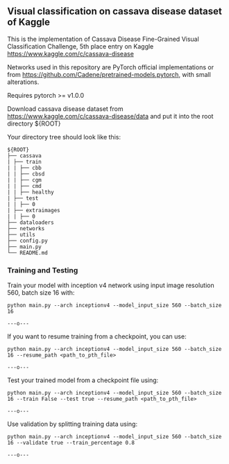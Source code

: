 ## Visual classification on cassava disease dataset of Kaggle

This is the implementation of Cassava Disease Fine-Grained Visual Classification Challenge, 5th place entry on Kaggle https://www.kaggle.com/c/cassava-disease

Networks used in this repository are PyTorch official implementations or from https://github.com/Cadene/pretrained-models.pytorch, with small alterations.

Requires pytorch >= v1.0.0

Download cassava disease dataset from https://www.kaggle.com/c/cassava-disease/data and put it into the root directory ${ROOT}

Your directory tree should look like this:

   ```
   ${ROOT}
   ├── cassava
   | ├── train
   | | ├── cbb
   | | ├── cbsd
   | | ├── cgm
   | | ├── cmd
   | | ├── healthy
   | ├── test
   | | ├── 0
   | ├── extraimages
   | | ├── 0
   ├── dataloaders
   ├── networks
   ├── utils
   ├── config.py
   ├── main.py
   └── README.md
   ```
   
### Training and Testing

Train your model with inception v4 network using input image resolution 560, batch size 16 with:

	python main.py --arch inceptionv4 --model_input_size 560 --batch_size 16
	
	---o---
	
If you want to resume training from a checkpoint, you can use:

	python main.py --arch inceptionv4 --model_input_size 560 --batch_size 16 --resume_path <path_to_pth_file>
	
	---o---
	
Test your trained model from a checkpoint file using:
	
	python main.py --arch inceptionv4 --model_input_size 560 --batch_size 16 --train False --test true --resume_path <path_to_pth_file>
	
	---o---
	
Use validation by splitting training data using:
	
	python main.py --arch inceptionv4 --model_input_size 560 --batch_size 16 --validate true --train_percentage 0.8
	
	---o---
	
	
	